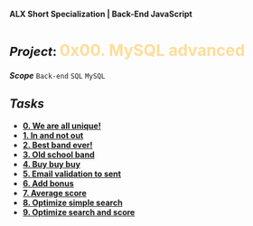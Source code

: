 **ALX Short Specialization | Back-End JavaScript**
**<h1><span style="font-size: 22px;">***Project***: </span><span style="color: #ffdd99;">0x00. MySQL advanced</span></h1>**

***Scope*** ` Back-end ` ` SQL ` ` MySQL ` <br />

## ***Tasks***
* **[0. We are all unique!](0-uniq_users.sql)**
* **[1. In and not out](1-country_users.sql)**
* **[2. Best band ever!](2-fans.sql)**
* **[3. Old school band](3-glam_rock.sql)**
* **[4. Buy buy buy](4-store.sql)**
* **[5. Email validation to sent](5-valid_email.sql)**
* **[6. Add bonus](6-bonus.sql)**
* **[7. Average score](7-average_score.sql)**
* **[8. Optimize simple search](8-index_my_names.sql)**
* **[9. Optimize search and score](9-index_name_score.sql)**
